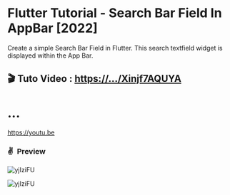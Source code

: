 # Flutter Tutorial - Search Bar Field In AppBar [2022]

Create a simple Search Bar Field in Flutter. This search textfield widget is displayed within the App Bar.


## 🎬 Tuto Video :  [https://.../Xinjf7AQUYA](https://.../Xinjf7AQUYA)

... 
=  
https://youtu.be


### ✌&ensp;Preview

![yjIziFU](https://i.imgur.com/yjIziFU.gif)

![yjIziFU](https://i.imgur.com/PaPwEjw.jpg)